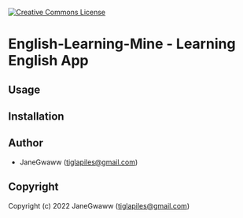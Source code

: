 <a rel="license" href="http://creativecommons.org/licenses/by-nc-sa/4.0/"><img alt="Creative Commons License" style="border-width:0" src="https://i.creativecommons.org/l/by-nc-sa/4.0/80x15.png" /></a>


# English-Learning-Mine  - Learning English App


## Usage


## Installation


## Author

-   JaneGwaww (tiglapiles@gmail.com)


## Copyright

Copyright (c) 2022 JaneGwaww (tiglapiles@gmail.com)


